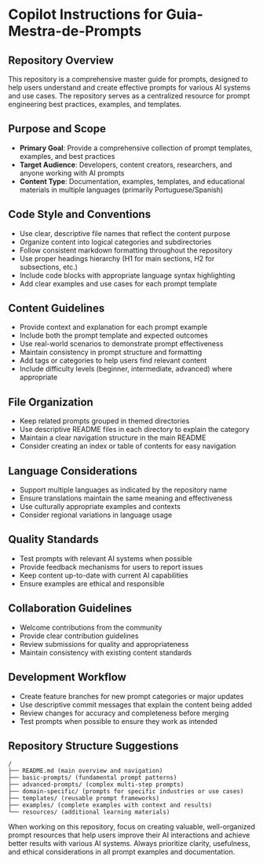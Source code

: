 # Copilot Instructions for Guia-Mestra-de-Prompts

## Repository Overview
This repository is a comprehensive master guide for prompts, designed to help users understand and create effective prompts for various AI systems and use cases. The repository serves as a centralized resource for prompt engineering best practices, examples, and templates.

## Purpose and Scope
- **Primary Goal**: Provide a comprehensive collection of prompt templates, examples, and best practices
- **Target Audience**: Developers, content creators, researchers, and anyone working with AI prompts
- **Content Type**: Documentation, examples, templates, and educational materials in multiple languages (primarily Portuguese/Spanish)

## Code Style and Conventions
- Use clear, descriptive file names that reflect the content purpose
- Organize content into logical categories and subdirectories
- Follow consistent markdown formatting throughout the repository
- Use proper headings hierarchy (H1 for main sections, H2 for subsections, etc.)
- Include code blocks with appropriate language syntax highlighting
- Add clear examples and use cases for each prompt template

## Content Guidelines
- Provide context and explanation for each prompt example
- Include both the prompt template and expected outcomes
- Use real-world scenarios to demonstrate prompt effectiveness
- Maintain consistency in prompt structure and formatting
- Add tags or categories to help users find relevant content
- Include difficulty levels (beginner, intermediate, advanced) where appropriate

## File Organization
- Keep related prompts grouped in themed directories
- Use descriptive README files in each directory to explain the category
- Maintain a clear navigation structure in the main README
- Consider creating an index or table of contents for easy navigation

## Language Considerations
- Support multiple languages as indicated by the repository name
- Ensure translations maintain the same meaning and effectiveness
- Use culturally appropriate examples and contexts
- Consider regional variations in language usage

## Quality Standards
- Test prompts with relevant AI systems when possible
- Provide feedback mechanisms for users to report issues
- Keep content up-to-date with current AI capabilities
- Ensure examples are ethical and responsible

## Collaboration Guidelines
- Welcome contributions from the community
- Provide clear contribution guidelines
- Review submissions for quality and appropriateness
- Maintain consistency with existing content standards

## Development Workflow
- Create feature branches for new prompt categories or major updates
- Use descriptive commit messages that explain the content being added
- Review changes for accuracy and completeness before merging
- Test prompts when possible to ensure they work as intended

## Repository Structure Suggestions
```
/
├── README.md (main overview and navigation)
├── basic-prompts/ (fundamental prompt patterns)
├── advanced-prompts/ (complex multi-step prompts)
├── domain-specific/ (prompts for specific industries or use cases)
├── templates/ (reusable prompt frameworks)
├── examples/ (complete examples with context and results)
└── resources/ (additional learning materials)
```

When working on this repository, focus on creating valuable, well-organized prompt resources that help users improve their AI interactions and achieve better results with various AI systems. Always prioritize clarity, usefulness, and ethical considerations in all prompt examples and documentation.